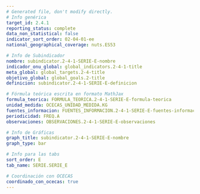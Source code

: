 ```yaml
---
# Generated file, don't modify directly.
# Info genérica
target_id: 2.4.1
reporting_status: complete
data_non_statistical: false
indicator_sort_order: 02-04-01-ee
national_geographical_coverage: nuts.ES53

# Info de Subindicador
nombre: subindicator.2-4-1-SERIE-E-nombre
indicador_onu_global: global_indicators.2-4-1-title
meta_global: global_targets.2-4-title
objetivo_global: global_goals.2-title
definicion: subindicator.2-4-1-SERIE-E-definicion

# Fórmula teórica escrita en formato MathJax
formula_teorica: FORMULA_TEORICA.2-4-1-SERIE-E-formula-teorica
unidad_medida: OCECAS_UNIDAD_MEDIDA.KG
fuentes_informacion: FUENTES_INFORMACION.2-4-1-SERIE-E-fuentes-informacion
periodicidad: FREQ.A
observaciones: OBSERVACIONES.2-4-1-SERIE-E-observaciones

# Info de Gráficas
graph_title: subindicator.2-4-1-SERIE-E-nombre
graph_type: bar

# Info para las tabs
sort_order: E
tab_name: SERIE.SERIE_E

# Coordinación con OCECAS
coordinado_con_ocecas: true
---
```

